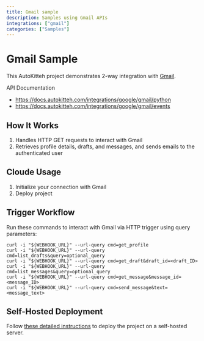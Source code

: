 ```yaml
---
title: Gmail sample
description: Samples using Gmail APIs
integrations: ["gmail"]
categories: ["Samples"]
---
```


# Gmail Sample

This AutoKitteh project demonstrates 2-way integration with
[Gmail](https://www.google.com/gmail/about/).

API Documentation

- https://docs.autokitteh.com/integrations/google/gmail/python
- https://docs.autokitteh.com/integrations/google/gmail/events

## How It Works

1. Handles HTTP GET requests to interact with Gmail
2. Retrieves profile details, drafts, and messages, and sends emails to the authenticated user

## Cloude Usage

1. Initialize your connection with Gmail
2. Deploy project

## Trigger Workflow

Run these commands to interact with Gmail via HTTP trigger using query parameters:

```shell
curl -i "${WEBHOOK_URL}" --url-query cmd=get_profile
curl -i "${WEBHOOK_URL}" --url-query cmd=list_drafts&query=optional_query
curl -i "${WEBHOOK_URL}" --url-query cmd=get_draft&draft_id=<draft_ID>
curl -i "${WEBHOOK_URL}" --url-query cmd=list_messages&query=optional_query
curl -i "${WEBHOOK_URL}" --url-query cmd=get_message&message_id=<message_ID>
curl -i "${WEBHOOK_URL}" --url-query cmd=send_message&text=<message_text>
```

## Self-Hosted Deployment

Follow [these detailed instructions](https://docs.autokitteh.com/get_started/deployment) to deploy the project on a self-hosted server.
